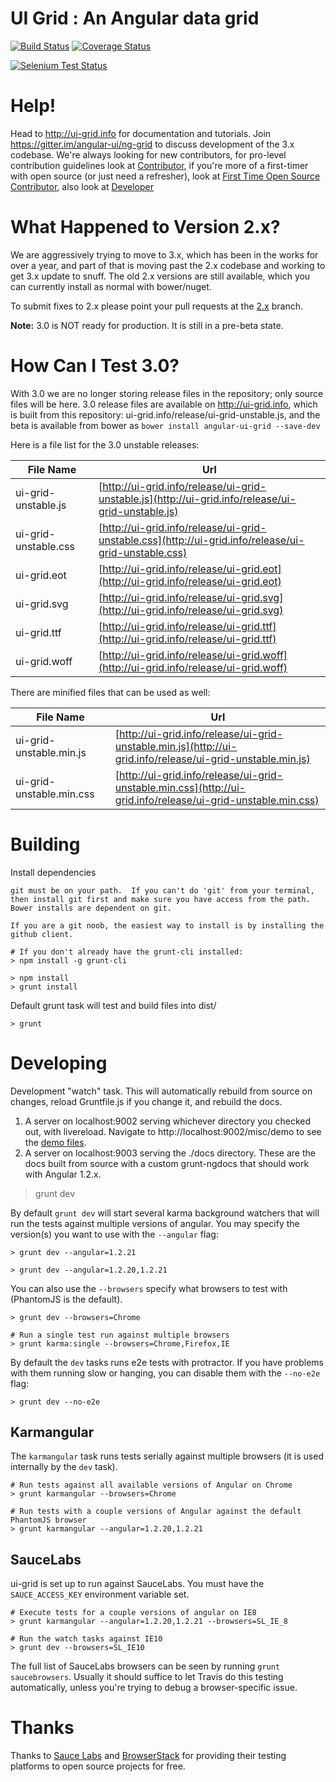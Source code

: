 # UI Grid : An Angular data grid

[![Build Status](https://api.travis-ci.org/angular-ui/ng-grid.png?branch=3.0)](https://travis-ci.org/angular-ui/ng-grid) [![Coverage Status](https://coveralls.io/repos/angular-ui/ng-grid/badge.png?branch=master)](https://coveralls.io/r/angular-ui/ng-grid?branch=master)

[![Selenium Test Status](https://saucelabs.com/browser-matrix/nggrid.svg)](https://saucelabs.com/u/nggrid)

# Help!

Head to http://ui-grid.info for documentation and tutorials. Join https://gitter.im/angular-ui/ng-grid to discuss development of the 3.x codebase.  We're always looking for new contributors, for pro-level contribution guidelines look at [Contributor](CONTRIBUTING.md), if you're more of a first-timer with open source (or just need a refresher), look at [First Time Open Source Contributor](FIRST_TIMER.md), also look at [Developer](DEVELOPER.md) 

# What Happened to Version 2.x?

We are aggressively trying to move to 3.x, which has been in the works for over a year, and part of that is moving past the 2.x codebase and working to get 3.x update to snuff. The old 2.x versions are still available, which you can currently install as normal with bower/nuget.

To submit fixes to 2.x please point your pull requests at the [2.x](https://github.com/angular-ui/ng-grid/tree/2.x) branch.

**Note:** 3.0 is NOT ready for production. It is still in a pre-beta state.

# How Can I Test 3.0?

With 3.0 we are no longer storing release files in the repository; only source files will be here. 3.0 release files are available on http://ui-grid.info, which is built from this repository: ui-grid.info/release/ui-grid-unstable.js, and the beta is available from bower as `bower install angular-ui-grid --save-dev`

Here is a file list for the 3.0 unstable releases:

File Name            | Url
---------------------|----------------
ui-grid-unstable.js  | [http://ui-grid.info/release/ui-grid-unstable.js](http://ui-grid.info/release/ui-grid-unstable.js)
ui-grid-unstable.css | [http://ui-grid.info/release/ui-grid-unstable.css](http://ui-grid.info/release/ui-grid-unstable.css)
ui-grid.eot          | [http://ui-grid.info/release/ui-grid.eot](http://ui-grid.info/release/ui-grid.eot)
ui-grid.svg          | [http://ui-grid.info/release/ui-grid.svg](http://ui-grid.info/release/ui-grid.svg)
ui-grid.ttf          | [http://ui-grid.info/release/ui-grid.ttf](http://ui-grid.info/release/ui-grid.ttf)
ui-grid.woff         | [http://ui-grid.info/release/ui-grid.woff](http://ui-grid.info/release/ui-grid.woff)

There are minified files that can be used as well:

File Name                | Url
-------------------------|----------------
ui-grid-unstable.min.js      | [http://ui-grid.info/release/ui-grid-unstable.min.js](http://ui-grid.info/release/ui-grid-unstable.min.js)
ui-grid-unstable.min.css | [http://ui-grid.info/release/ui-grid-unstable.min.css](http://ui-grid.info/release/ui-grid-unstable.min.css)

# Building

Install dependencies

    git must be on your path.  If you can't do 'git' from your terminal, then install git first and make sure you have access from the path.
    Bower installs are dependent on git.

    If you are a git noob, the easiest way to install is by installing the github client.

    # If you don't already have the grunt-cli installed:
    > npm install -g grunt-cli
    
    > npm install
    > grunt install

Default grunt task will test and build files into dist/

    > grunt

# Developing

Development "watch" task. This will automatically rebuild from source on changes, reload Gruntfile.js if you change it, and rebuild the docs.

1. A server on localhost:9002 serving whichever directory you checked out, with livereload. Navigate to http://localhost:9002/misc/demo to see the [demo files](http://localhost:9002/misc/demo/grid-directive.html).
2. A server on localhost:9003 serving the ./docs directory. These are the docs built from source with a custom grunt-ngdocs that should work with Angular 1.2.x.



> grunt dev

By default `grunt dev` will start several karma background watchers that will run the tests against multiple versions of angular. You may specify the version(s) you want to use with the `--angular` flag:

    > grunt dev --angular=1.2.21

    > grunt dev --angular=1.2.20,1.2.21

You can also use the `--browsers` specify what browsers to test with (PhantomJS is the default).

    > grunt dev --browsers=Chrome

    # Run a single test run against multiple browsers
    > grunt karma:single --browsers=Chrome,Firefox,IE

By default the `dev` tasks runs e2e tests with protractor. If you have problems with them running slow or hanging, you can disable them with the `--no-e2e` flag:

    > grunt dev --no-e2e

## Karmangular

The `karmangular` task runs tests serially against multiple browsers (it is used internally by the `dev` task).
  
    # Run tests against all available versions of Angular on Chrome
    > grunt karmangular --browsers=Chrome

    # Run tests with a couple versions of Angular against the default PhantomJS browser
    > grunt karmangular --angular=1.2.20,1.2.21

## SauceLabs

ui-grid is set up to run against SauceLabs. You must have the `SAUCE_ACCESS_KEY` environment variable set.

    # Execute tests for a couple versions of angular on IE8
    > grunt karmangular --angular=1.2.20,1.2.21 --browsers=SL_IE_8

    # Run the watch tasks against IE10
    > grunt dev --browsers=SL_IE10

The full list of SauceLabs browsers can be seen by running `grunt saucebrowsers`. Usually it should suffice to let Travis do this testing automatically, unless you're trying to debug a browser-specific issue.

# Thanks

Thanks to [Sauce Labs](http://saucelabs.com) and [BrowserStack](http://www.browserstack.com) for providing their testing platforms to open source projects for free.

